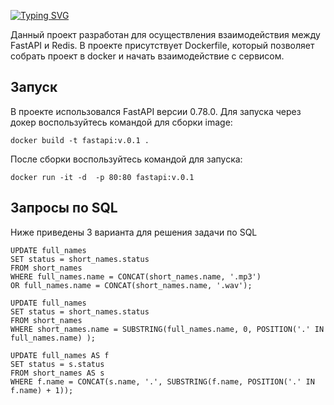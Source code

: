 [![Typing SVG](https://readme-typing-svg.herokuapp.com?color=%2336BCF7&lines=Task+FastAPI+Redis)](https://git.io/typing-svg)

Данный проект разработан для осуществления взаимодействия между FastAPI и Redis. В проекте присутствует Dockerfile, который позволяет собрать проект в docker и начать взаимодействие с сервисом.

## Запуск

В проекте использовался FastAPI версии 0.78.0. Для запуска через докер воспользуйтесь командой для сборки image:

```
docker build -t fastapi:v.0.1 .
```

После сборки воспользуйтесь командой для запуска:

```
docker run -it -d  -p 80:80 fastapi:v.0.1
```


## Запросы по SQL

Ниже приведены 3 варианта для решения задачи по SQL

```
UPDATE full_names
SET status = short_names.status
FROM short_names
WHERE full_names.name = CONCAT(short_names.name, '.mp3') 
OR full_names.name = CONCAT(short_names.name, '.wav');
```

```
UPDATE full_names
SET status = short_names.status
FROM short_names
WHERE short_names.name = SUBSTRING(full_names.name, 0, POSITION('.' IN full_names.name) );
```

```
UPDATE full_names AS f
SET status = s.status
FROM short_names AS s
WHERE f.name = CONCAT(s.name, '.', SUBSTRING(f.name, POSITION('.' IN f.name) + 1));
```


